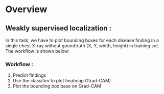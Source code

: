 # Overview

## Weakly supervised localization :
In this task, we have to plot bounding boxes for each disease finding in a single chest X-ray without goundtruth (X, Y, width, height) in training set. The workflow is shown below:
### Workflow :
1) Predict findings
2) Use the classifier to plot heatmap (Grad-CAM)
3) Plot the bounding box base on Grad-CAM
